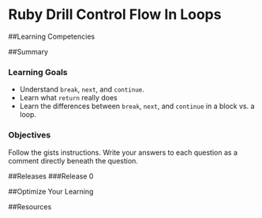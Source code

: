 # Ruby Drill Control Flow In Loops

##Learning Competencies

##Summary

### Learning Goals
* Understand `break`, `next`, and `continue`.
* Learn what `return` really does
* Learn the differences between `break`, `next`, and `continue` in a block vs. a loop.

### Objectives

Follow the gists instructions. Write your answers to each question as a comment directly beneath the question.

##Releases
###Release 0

##Optimize Your Learning

##Resources
